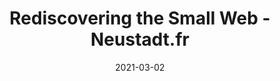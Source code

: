 ---
title: "Rediscovering the Small Web - Neustadt.fr"
date: 2021-03-02
externalLink: https://neustadt.fr/essays/the-small-web/
---